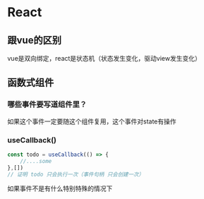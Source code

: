 # React

## 跟vue的区别
vue是双向绑定，react是状态机（状态发生变化，驱动view发生变化）


## 函数式组件
### 哪些事件要写道组件里？
如果这个事件一定要随这个组件复用，这个事件对state有操作

### useCallback()
```js
const todo = useCallback(() => {
    //....some
},[])
// 证明 todo 只会执行一次（事件句柄 只会创建一次）
```
如果事件不是有什么特别特殊的情况下